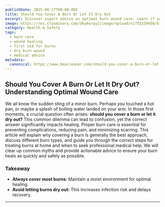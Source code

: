 ```yaml
---
publishDate: 2025-08-17T00:00:00Z
title: Should You Cover A Burn Or Let It Dry Out
excerpt: Discover expert advice on optimal burn wound care. Learn if you should cover a burn or let it dry out for faster healing and less scarring.
image: https://res.cloudinary.com/dky6urpy2/image/upload/v1755339450/blog_image_1755339450_pkhhkp.webp
category: Health & Safety
tags:
  - burn care
  - wound healing
  - first aid for burns
  - dry burn wound
  - medical advice
metadata:
  canonical: https://www.beacleaner.com/should-you-cover-a-burn-or-let-it-dry-out
---
```


## Should You Cover A Burn Or Let It Dry Out? Understanding Optimal Wound Care

We all know the sudden sting of a minor burn. Perhaps you touched a hot pan, or maybe a splash of boiling water landed on your arm. In those first moments, a crucial question often arises: **should you cover a burn or let it dry out?** This common dilemma can lead to confusion, yet the correct answer significantly impacts healing. Proper burn care is essential for preventing complications, reducing pain, and minimizing scarring. This article will explain why covering a burn is generally the best approach, discuss different burn types, and guide you through the correct steps for treating burns at home and when to seek professional medical help. We will clear up common myths and provide actionable advice to ensure your burn heals as quickly and safely as possible.

### Takeaway

*   **Always cover most burns:** Maintain a moist environment for optimal healing.
*   **Avoid letting burns dry out:** This increases infection risk and delays recovery.
*   **